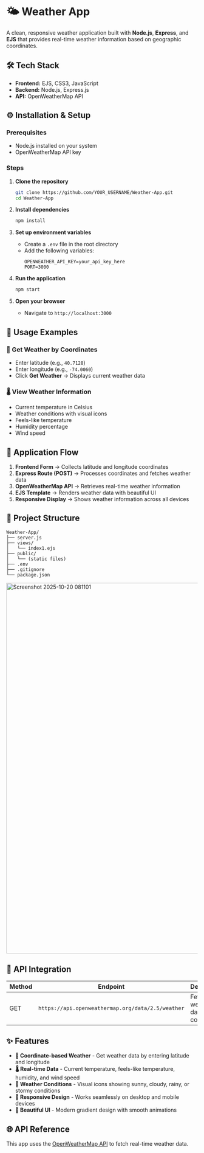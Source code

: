 # 🌤️ Weather App

A clean, responsive weather application built with **Node.js**, **Express**, and **EJS** that provides real-time weather information based on geographic coordinates.

## 🛠️ Tech Stack

- **Frontend:** EJS, CSS3, JavaScript
- **Backend:** Node.js, Express.js
- **API:** OpenWeatherMap API

## ⚙️ Installation & Setup

### Prerequisites
- Node.js installed on your system
- OpenWeatherMap API key

### Steps

1. **Clone the repository**
   ```bash
   git clone https://github.com/YOUR_USERNAME/Weather-App.git
   cd Weather-App
   ```

2. **Install dependencies**
   ```bash
   npm install
   ```

3. **Set up environment variables**
   - Create a `.env` file in the root directory
   - Add the following variables:
     ```
     OPENWEATHER_API_KEY=your_api_key_here
     PORT=3000
     ```

4. **Run the application**
   ```bash
   npm start
   ```

5. **Open your browser**
   - Navigate to `http://localhost:3000`

## 🚀 Usage Examples

### 📍 Get Weather by Coordinates
- Enter latitude (e.g., `40.7128`)
- Enter longitude (e.g., `-74.0060`) 
- Click **Get Weather** → Displays current weather data

### 🌡️ View Weather Information
- Current temperature in Celsius
- Weather conditions with visual icons
- Feels-like temperature
- Humidity percentage
- Wind speed

## 🔄 Application Flow

1. **Frontend Form** → Collects latitude and longitude coordinates
2. **Express Route (POST)** → Processes coordinates and fetches weather data
3. **OpenWeatherMap API** → Retrieves real-time weather information
4. **EJS Template** → Renders weather data with beautiful UI
5. **Responsive Display** → Shows weather information across all devices

## 📁 Project Structure

```
Weather-App/
├── server.js
├── views/
│   └── index1.ejs
├── public/
│   └── (static files)
├── .env
├── .gitignore
└── package.json
```

<img width="1897" height="975" alt="Screenshot 2025-10-20 081101" src="https://github.com/user-attachments/assets/4aad6f50-5914-4d02-b03d-0a5d9a5d9b97" />


## 🔧 API Integration

| Method | Endpoint | Description |
|--------|----------|-------------|
| GET | `https://api.openweathermap.org/data/2.5/weather` | Fetches weather data by coordinates |

## ✨ Features

- **📍 Coordinate-based Weather** - Get weather data by entering latitude and longitude
- **🌡️ Real-time Data** - Current temperature, feels-like temperature, humidity, and wind speed
- **🌈 Weather Conditions** - Visual icons showing sunny, cloudy, rainy, or stormy conditions
- **📱 Responsive Design** - Works seamlessly on desktop and mobile devices
- **🎨 Beautiful UI** - Modern gradient design with smooth animations

## 🌐 API Reference

This app uses the [OpenWeatherMap API](https://openweathermap.org/api) to fetch real-time weather data.
